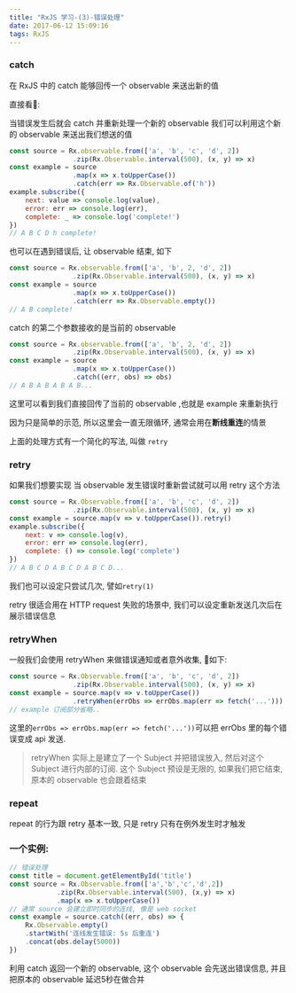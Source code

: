 ```yaml
---
title: "RxJS 学习-(3)-错误处理"
date: 2017-06-12 15:09:16
tags: RxJS
---
```


### catch

在 RxJS 中的 catch 能够回传一个 observable 来送出新的值

直接看🌰:

当错误发生后就会 catch 并重新处理一个新的 observable 我们可以利用这个新的 observable 来送出我们想送的值

```javascript
const source = Rx.observable.from(['a', 'b', 'c', 'd', 2])
				.zip(Rx.Observable.interval(500), (x, y) => x)
const example = source
				.map(x => x.toUpperCase())
				.catch(err => Rx.Observable.of('h'))
example.subscribe({
    next: value => console.log(value),
  	error: err => console.log(err),
  	complete: _ => console.log('complete!')
})
// A B C D h complete!
```

也可以在遇到错误后, 让 observable 结束, 如下

```javascript
const source = Rx.observable.from(['a', 'b', 2, 'd', 2])
				.zip(Rx.Observable.interval(500), (x, y) => x)
const example = source
				.map(x => x.toUpperCase())
				.catch(err => Rx.Observable.empty())
// A B complete!
```

catch 的第二个参数接收的是当前的 observable

```javascript
const source = Rx.observable.from(['a', 'b', 2, 'd', 2])
				.zip(Rx.Observable.interval(500), (x, y) => x)
const example = source
				.map(x => x.toUpperCase())
				.catch((err, obs) => obs)
// A B A B A B A B...
```

这里可以看到我们直接回传了当前的 observable ,也就是 example 来重新执行

因为只是简单的示范,  所以这里会一直无限循环, 通常会用在**断线重连**的情景

上面的处理方式有一个简化的写法, 叫做 `retry`

### retry

如果我们想要实现 当 observable 发生错误时重新尝试就可以用 retry 这个方法

```javascript
const source = Rx.Observable.from(['a', 'b', 'c', 'd', 2])
				.zip(Rx.Observable.interval(500), (x, y) => x)
const example = source.map(v => v.toUpperCase()).retry()
example.subscribe({
    next: v => console.log(v),
  	error: err => console.log(err),
  	complete: () => console.log('complete')
})
// A B C D A B C D A B C D...
```

我们也可以设定只尝试几次, 譬如`retry(1)`

retry 很适合用在 HTTP request 失败的场景中, 我们可以设定重新发送几次后在展示错误信息

### retryWhen

一般我们会使用 retryWhen 来做错误通知或者意外收集, 🌰如下:

```javascript
const source = Rx.Observable.from(['a', 'b', 'c', 'd', 2])
				.zip(Rx.Observable.interval(500), (x, y) => x)
const example = source.map(v => v.toUpperCase())
				.retryWhen(errObs => errObs.map(err => fetch('...')))
// example 订阅部分省略..
```

这里的`errObs => errObs.map(err => fetch('...'))`可以把 errObs 里的每个错误变成 api 发送.

> retryWhen 实际上是建立了一个 Subject 并把错误放入, 然后对这个 Subject 进行内部的订阅. 这个 Subject 预设是无限的, 如果我们把它结束,原本的 observable 也会跟着结束

### repeat

repeat 的行为跟 retry 基本一致, 只是 retry 只有在例外发生时才触发

### 一个实例:

```javascript
// 错误处理
const title = document.getElementById('title')
const source = Rx.Observable.from(['a','b','c','d',2])
			.zip(Rx.Observable.interval(500), (x,y) => x)
			.map(x => x.toUpperCase())
// 通常 source 会建立即时同步的连线, 像是 web socket
const example = source.catch((err, obs) => {
    Rx.Observable.empty()
  	.startWith('连线发生错误: 5s 后重连')
  	.concat(obs.delay(5000))
})
```

利用 catch 返回一个新的 observable, 这个 observable 会先送出错误信息, 并且把原本的 observable 延迟5秒在做合并